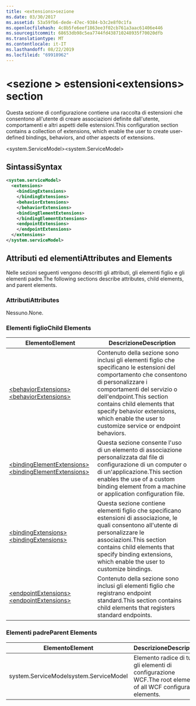 ```yaml
---
title: <extensions>sezione
ms.date: 03/30/2017
ms.assetid: 53a59fb6-dede-47ec-9384-b3c2e8f0c1fa
ms.openlocfilehash: 4c8b5fe6eef1863ee3f02cb761a3aac61406e446
ms.sourcegitcommit: 68653db98c5ea7744fd438710248935f70020dfb
ms.translationtype: MT
ms.contentlocale: it-IT
ms.lasthandoff: 08/22/2019
ms.locfileid: "69918962"
---
```

# <a name="extensions-section"></a><span data-ttu-id="0cbcc-102">\<sezione > estensioni</span><span class="sxs-lookup"><span data-stu-id="0cbcc-102">\<extensions> section</span></span>
<span data-ttu-id="0cbcc-103">Questa sezione di configurazione contiene una raccolta di estensioni che consentono all'utente di creare associazioni definite dall'utente, comportamenti e altri aspetti delle estensioni.</span><span class="sxs-lookup"><span data-stu-id="0cbcc-103">This configuration section contains a collection of extensions, which enable the user to create user-defined bindings, behaviors, and other aspects of extensions.</span></span>  
  
<span data-ttu-id="0cbcc-104">\<system.ServiceModel></span><span class="sxs-lookup"><span data-stu-id="0cbcc-104">\<system.ServiceModel></span></span>  
  
## <a name="syntax"></a><span data-ttu-id="0cbcc-105">Sintassi</span><span class="sxs-lookup"><span data-stu-id="0cbcc-105">Syntax</span></span>  
  
```xml  
<system.serviceModel>
  <extensions>
    <bindingExtensions>
    </bindingExtensions>
    <behaviorExtensions>
    </behaviorExtensions>
    <bindingElementExtensions>
    </bindingElementExtensions>
    <endpointExtensions>
    </endpointExtensions>
  </extensions>
</system.serviceModel>
```  
  
## <a name="attributes-and-elements"></a><span data-ttu-id="0cbcc-106">Attributi ed elementi</span><span class="sxs-lookup"><span data-stu-id="0cbcc-106">Attributes and Elements</span></span>  
 <span data-ttu-id="0cbcc-107">Nelle sezioni seguenti vengono descritti gli attributi, gli elementi figlio e gli elementi padre.</span><span class="sxs-lookup"><span data-stu-id="0cbcc-107">The following sections describe attributes, child elements, and parent elements.</span></span>  
  
### <a name="attributes"></a><span data-ttu-id="0cbcc-108">Attributi</span><span class="sxs-lookup"><span data-stu-id="0cbcc-108">Attributes</span></span>  
 <span data-ttu-id="0cbcc-109">Nessuno.</span><span class="sxs-lookup"><span data-stu-id="0cbcc-109">None.</span></span>  
  
### <a name="child-elements"></a><span data-ttu-id="0cbcc-110">Elementi figlio</span><span class="sxs-lookup"><span data-stu-id="0cbcc-110">Child Elements</span></span>  
  
|<span data-ttu-id="0cbcc-111">Elemento</span><span class="sxs-lookup"><span data-stu-id="0cbcc-111">Element</span></span>|<span data-ttu-id="0cbcc-112">Descrizione</span><span class="sxs-lookup"><span data-stu-id="0cbcc-112">Description</span></span>|  
|-------------|-----------------|  
|[<span data-ttu-id="0cbcc-113">\<behaviorExtensions></span><span class="sxs-lookup"><span data-stu-id="0cbcc-113">\<behaviorExtensions></span></span>](behaviorextensions.md)|<span data-ttu-id="0cbcc-114">Contenuto della sezione sono inclusi gli elementi figlio che specificano le estensioni del comportamento che consentono di personalizzare i comportamenti del servizio o dell'endpoint.</span><span class="sxs-lookup"><span data-stu-id="0cbcc-114">This section contains child elements that specify behavior extensions, which enable the user to customize service or endpoint behaviors.</span></span>|  
|[<span data-ttu-id="0cbcc-115">\<bindingElementExtensions></span><span class="sxs-lookup"><span data-stu-id="0cbcc-115">\<bindingElementExtensions></span></span>](bindingelementextensions.md)|<span data-ttu-id="0cbcc-116">Questa sezione consente l'uso di un elemento di associazione personalizzata dal file di configurazione di un computer o di un'applicazione.</span><span class="sxs-lookup"><span data-stu-id="0cbcc-116">This section enables the use of a custom binding element from a machine or application configuration file.</span></span>|  
|[<span data-ttu-id="0cbcc-117">\<bindingExtensions></span><span class="sxs-lookup"><span data-stu-id="0cbcc-117">\<bindingExtensions></span></span>](bindingextensions.md)|<span data-ttu-id="0cbcc-118">Questa sezione contiene elementi figlio che specificano estensioni di associazione, le quali consentono all'utente di personalizzare le associazioni.</span><span class="sxs-lookup"><span data-stu-id="0cbcc-118">This section contains child elements that specify binding extensions, which enable the user to customize bindings.</span></span>|  
|[<span data-ttu-id="0cbcc-119">\<endpointExtensions></span><span class="sxs-lookup"><span data-stu-id="0cbcc-119">\<endpointExtensions></span></span>](endpointextensions.md)|<span data-ttu-id="0cbcc-120">Contenuto della sezione sono inclusi gli elementi figlio che registrano endpoint standard.</span><span class="sxs-lookup"><span data-stu-id="0cbcc-120">This section contains child elements that registers standard endpoints.</span></span>|  
  
### <a name="parent-elements"></a><span data-ttu-id="0cbcc-121">Elementi padre</span><span class="sxs-lookup"><span data-stu-id="0cbcc-121">Parent Elements</span></span>  
  
|<span data-ttu-id="0cbcc-122">Elemento</span><span class="sxs-lookup"><span data-stu-id="0cbcc-122">Element</span></span>|<span data-ttu-id="0cbcc-123">Descrizione</span><span class="sxs-lookup"><span data-stu-id="0cbcc-123">Description</span></span>|  
|-------------|-----------------|  
|<span data-ttu-id="0cbcc-124">system.ServiceModel</span><span class="sxs-lookup"><span data-stu-id="0cbcc-124">system.ServiceModel</span></span>|<span data-ttu-id="0cbcc-125">Elemento radice di tutti gli elementi di configurazione WCF.</span><span class="sxs-lookup"><span data-stu-id="0cbcc-125">The root element of all WCF configuration elements.</span></span>|
